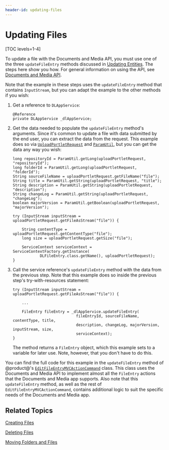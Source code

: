 ```yaml
---
header-id: updating-files
---
```


# Updating Files

[TOC levels=1-4]

To update a file with the Documents and Media API, you must use one of the three 
`updateFileEntry` methods discussed in 
[Updating Entities](/docs/7-2/frameworks/-/knowledge_base/f/updating-entities). 
The steps here show you how. For general information on using the API, see 
[Documents and Media API](/docs/7-2/frameworks/-/knowledge_base/f/documents-and-media-api). 

Note that the example in these steps uses the `updateFileEntry` method that 
contains `InputStream`, but you can adapt the example to the other methods if 
you wish: 

1.  Get a reference to `DLAppService`: 

        @Reference
        private DLAppService _dlAppService;

2.  Get the data needed to populate the `updateFileEntry` method's arguments. 
    Since it's common to update a file with data submitted by the end user, you 
    can extract the data from the request. This example does so via 
    [`UploadPortletRequest`](@platform-ref@/7.2-latest/javadocs/portal-kernel/com/liferay/portal/kernel/upload/UploadPortletRequest.html) 
    and 
    [`ParamUtil`](@platform-ref@/7.2-latest/javadocs/portal-kernel/com/liferay/portal/kernel/util/ParamUtil.html), 
    but you can get the data any way you wish: 

        long repositoryId = ParamUtil.getLong(uploadPortletRequest, "repositoryId");
        long folderId = ParamUtil.getLong(uploadPortletRequest, "folderId");
        String sourceFileName = uploadPortletRequest.getFileName("file");
        String title = ParamUtil.getString(uploadPortletRequest, "title");
        String description = ParamUtil.getString(uploadPortletRequest, "description");
        String changeLog = ParamUtil.getString(uploadPortletRequest, "changeLog");
        boolean majorVersion = ParamUtil.getBoolean(uploadPortletRequest, "majorVersion");

        try (InputStream inputStream = uploadPortletRequest.getFileAsStream("file")) {

            String contentType = uploadPortletRequest.getContentType("file");
            long size = uploadPortletRequest.getSize("file");

            ServiceContext serviceContext = ServiceContextFactory.getInstance(
                    DLFileEntry.class.getName(), uploadPortletRequest);
        }

<!--Uncomment once article is available
    For more information on `ServiceContext`, see 
    Understanding ServiceContext. 
-->

3.  Call the service reference's `updateFileEntry` method with the data from the 
    previous step. Note that this example does so inside the previous step's 
    try-with-resources statement: 

        try (InputStream inputStream = uploadPortletRequest.getFileAsStream("file")) {

            ...

            FileEntry fileEntry = _dlAppService.updateFileEntry(
                                    fileEntryId, sourceFileName, contentType, title,
                                    description, changeLog, majorVersion, inputStream, size,
                                    serviceContext);
        }

    The method returns a `FileEntry` object, which this example sets to a 
    variable for later use. Note, however, that you don't have to do this. 

You can find the full code for this example in the `updateFileEntry` method of 
@product@'s 
[`EditFileEntryMVCActionCommand`](https://github.com/liferay/liferay-portal/blob/master/modules/apps/document-library/document-library-web/src/main/java/com/liferay/document/library/web/internal/portlet/action/EditFileEntryMVCActionCommand.java) 
class. This class uses the Documents and Media API to implement almost all the 
`FileEntry` actions that the Documents and Media app supports. Also note that 
this `updateFileEntry` method, as well as the rest of 
`EditFileEntryMVCActionCommand`, contains additional logic to suit the specific 
needs of the Documents and Media app. 

## Related Topics

[Creating Files](/docs/7-2/frameworks/-/knowledge_base/f/creating-files)

[Deleting Files](/docs/7-2/frameworks/-/knowledge_base/f/deleting-files)

[Moving Folders and Files](/docs/7-2/frameworks/-/knowledge_base/f/moving-folders-and-files)
